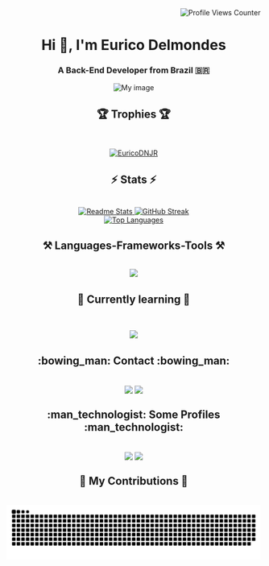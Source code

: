 <div align="right">
    <img src="https://komarev.com/ghpvc/?username=EuricoDNJR" alt="Profile Views Counter">
</div>

<h1 align="center">Hi 👋, I'm Eurico Delmondes</h1>
<h3 align="center">A Back-End Developer from Brazil 🇧🇷</h3>

<div align="center">
  <img src="https://user-images.githubusercontent.com/67143213/116002490-5ef7a280-a5d0-11eb-9dcc-bace97f0e494.png" alt="My image")
</div>

<h2 align="center">🏆 Trophies 🏆</h2>
  <br>
  <p align="center">
    <a href="https://github.com/ryo-ma/github-profile-trophy">
      <img src="https://github-profile-trophy.vercel.app/?username=EuricoDNJR&theme=radical&title=Joined2020,Stars,Followers,Issues,Repositories,Commits,PullRequest,Experience" alt="EuricoDNJR" />
    </a>
  </p>

<div align="center">
  <h2 align="center">⚡ Stats ⚡</h2>
  <br>
  <div align="center">
    <a href="https://github.com/EuricoDNJR">
      <img width=390 src="https://github-readme-stats.vercel.app/api?username=EuricoDNJR&show_icons=true&theme=transparent&include_all_commits=true&border_radius=10" alt="Readme Stats" />
    </a>
    <a href="https://git.io/streak-stats">
      <img width=410 src="https://streak-stats.demolab.com/?user=EuricoDNJR&theme=transparent&border_radius=10" alt="GitHub Streak" />
    </a>
  </div>
  <div align="center">
    <a href="https://github.com/EuricoDNJR">
      <img src="https://github-readme-stats.vercel.app/api/top-langs/?username=EuricoDNJR&layout=compact&theme=transparent&border_radius=10&hide=jupyter%20notebook" alt="Top Languages" />
    </a>
  </div>
</div>



<h2 align="center">⚒️ Languages-Frameworks-Tools ⚒️</h2>
<br/>
<div align="center">
    <img src="https://skillicons.dev/icons?i=py,c,mysql,fastapi,aws,linux,github,git,vscode&perline=3" />
</div>

<div align="center">  
  <h2>🧐 Currently learning 🧐</h2>
  <br>
  <p><img src="https://skillicons.dev/icons?i=js,html,css,docker"/></p>
</div>

<div align="center">
  <h2>:bowing_man: Contact :bowing_man:</h2>
  <br>
  <a href="https://www.linkedin.com/in/eurico-junior-5b54a625b/" target="_blank"><img align="center" src="https://img.shields.io/badge/-LinkedIn-%230077B5?style=for-the-badge&logo=linkedin&logoColor=white"></a>
  <a href="mailto:euricojunior1011@gmail.com" target="_blank"><img align="center" src="https://img.shields.io/badge/-Gmail-D14836?style=for-the-badge&logo=gmail&logoColor=white"></a>
 </div>
 
<div align="center">
  <h2>:man_technologist: Some Profiles :man_technologist:</h2>
  <br>
  <a href="https://leetcode.com/massaultyplay/" target="_blank"><img align="center" src="https://img.shields.io/static/v1?style=for-the-badge&message=LeetCode&color=222222&logo=LeetCode&logoColor=FFA116&label="></a>
  <a href="https://tryhackme.com/p/c0r3" target="_blank"><img align="center" src="https://img.shields.io/static/v1?style=for-the-badge&message=TryHackMe&color=212C42&logo=TryHackMe&logoColor=FFFFFF&label="></a>
  <br>
</div>



<div align="center">
  <h2>🐍 My Contributions 🐍</h2>
  <br>
  <img alt="Snake eating my contributions" src="https://github.com/EuricoDNJR/EuricoDNJR/blob/output/github-contribution-grid-snake-dark.svg?palette=github-dark" />
  
  <br/><br/><br/>
</div>
